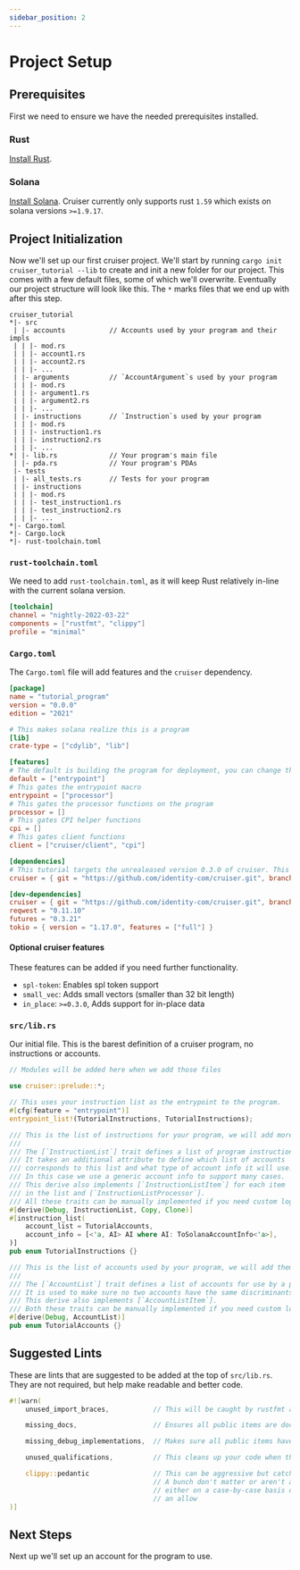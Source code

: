 ```yaml
---
sidebar_position: 2
---
```


# Project Setup

## Prerequisites

First we need to ensure we have the needed prerequisites installed.

### Rust

[Install Rust](https://www.rust-lang.org/tools/install).

### Solana

[Install Solana](https://docs.solana.com/cli/install-solana-cli-tools). Cruiser currently only supports rust `1.59` which exists on solana versions `>=1.9.17`.

## Project Initialization

Now we'll set up our first cruiser project. We'll start by running `cargo init cruiser_tutorial --lib` to create and init a new folder for our project. 
This comes with a few default files, some of which we'll overwrite. Eventually our project structure will look like this. The `*` marks files that we end up with after this step.

```
cruiser_tutorial
*|- src
 | |- accounts           // Accounts used by your program and their impls
 | | |- mod.rs
 | | |- account1.rs
 | | |- account2.rs
 | | |- ...
 | |- arguments          // `AccountArgument`s used by your program
 | | |- mod.rs
 | | |- argument1.rs
 | | |- argument2.rs
 | | |- ...
 | |- instructions       // `Instruction`s used by your program
 | | |- mod.rs
 | | |- instruction1.rs
 | | |- instruction2.rs
 | | |- ...
*| |- lib.rs             // Your program's main file
 | |- pda.rs             // Your program's PDAs
 |- tests
 | |- all_tests.rs       // Tests for your program
 | |- instructions
 | | |- mod.rs
 | | |- test_instruction1.rs
 | | |- test_instruction2.rs
 | | |- ...
*|- Cargo.toml
*|- Cargo.lock
*|- rust-toolchain.toml
```

### `rust-toolchain.toml`

We need to add `rust-toolchain.toml`, as it will keep Rust relatively in-line with the current solana version.

```toml
[toolchain]
channel = "nightly-2022-03-22"
components = ["rustfmt", "clippy"]
profile = "minimal"
```

### `Cargo.toml`

The `Cargo.toml` file will add features and the `cruiser` dependency.

```toml
[package]
name = "tutorial_program"
version = "0.0.0"
edition = "2021"

# This makes solana realize this is a program
[lib]
crate-type = ["cdylib", "lib"]

[features]
# The default is building the program for deployment, you can change this if you want
default = ["entrypoint"]
# This gates the entrypoint macro
entrypoint = ["processor"]
# This gates the processor functions on the program
processor = []
# This gates CPI helper functions
cpi = []
# This gates client functions
client = ["cruiser/client", "cpi"]

[dependencies]
# This tutorial targets the unrealeased version 0.3.0 of cruiser. This will eventually be released.
cruiser = { git = "https://github.com/identity-com/cruiser.git", branch = "release/0.3.0" }

[dev-dependencies]
cruiser = { git = "https://github.com/identity-com/cruiser.git", branch = "release/0.3.0", features = ["client"] }
reqwest = "0.11.10"
futures = "0.3.21"
tokio = { version = "1.17.0", features = ["full"] }
```

#### Optional cruiser features

These features can be added if you need further functionality.

- `spl-token`: Enables spl token support
- `small_vec`: Adds small vectors (smaller than 32 bit length)
- `in_place`: `>=0.3.0`, Adds support for in-place data

### `src/lib.rs`

Our initial file. This is the barest definition of a cruiser program, no instructions or accounts.

```rust
// Modules will be added here when we add those files

use cruiser::prelude::*;

// This uses your instruction list as the entrypoint to the program. 
#[cfg(feature = "entrypoint")]
entrypoint_list!(TutorialInstructions, TutorialInstructions);

/// This is the list of instructions for your program, we will add more later.
/// 
/// The [`InstructionList`] trait defines a list of program instructions. 
/// It takes an additional attribute to define which list of accounts 
/// corresponds to this list and what type of account info it will use. 
/// In this case we use a generic account info to support many cases. 
/// This derive also implements [`InstructionListItem`] for each item 
/// in the list and [`InstructionListProcessor`]. 
/// All these traits can be manually implemented if you need custom logic.
#[derive(Debug, InstructionList, Copy, Clone)] 
#[instruction_list(
    account_list = TutorialAccounts,
    account_info = [<'a, AI> AI where AI: ToSolanaAccountInfo<'a>],
)]
pub enum TutorialInstructions {}

/// This is the list of accounts used by your program, we will add them later.
///
/// The [`AccountList`] trait defines a list of accounts for use by a program. 
/// It is used to make sure no two accounts have the same discriminants.
/// This derive also implements [`AccountListItem`]. 
/// Both these traits can be manually implemented if you need custom logic.
#[derive(Debug, AccountList)]
pub enum TutorialAccounts {}
```

## Suggested Lints

These are lints that are suggested to be added at the top of `src/lib.rs`. They are not required, but help make readable and better code.

```rust
#![warn(
    unused_import_braces,           // This will be caught by rustfmt as well

    missing_docs,                   // Ensures all public items are documented

    missing_debug_implementations,  // Makes sure all public items have a debug implementation

    unused_qualifications,          // This cleans up your code when there are unnecessary qualifiers

    clippy::pedantic                // This can be aggressive but catches a lot of common mistakes. 
                                    // A bunch don't matter or aren't applicable so can be disabled 
                                    // either on a case-by-case basis or by disabling the lint with 
                                    // an allow
)]
```

## Next Steps

Next up we'll set up an account for the program to use.

